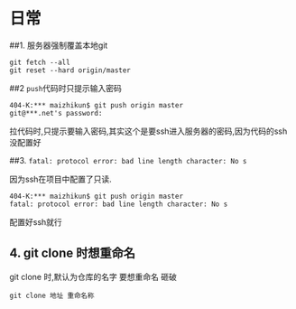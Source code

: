# 日常

##1. 服务器强制覆盖本地git

```git
git fetch --all  
git reset --hard origin/master
```

##2 `push`代码时只提示输入密码

```git
404-K:*** maizhikun$ git push origin master
git@***.net's password:
```

拉代码时,只提示要输入密码,其实这个是要ssh进入服务器的密码,因为代码的ssh没配置好

##3. `fatal: protocol error: bad line length character: No s`

因为ssh在项目中配置了只读.

```git
404-K:*** maizhikun$ git push origin master
fatal: protocol error: bad line length character: No s
```

配置好ssh就行

## 4. git clone 时想重命名

git clone 时,默认为仓库的名字 要想重命名 砸破

`git clone 地址 重命名称`